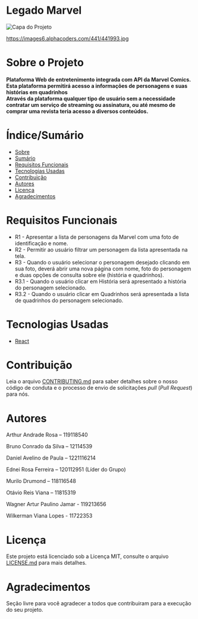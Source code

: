 # Legado Marvel

![Capa do Projeto](https://drive.google.com/drive/folders/15ApQELy_1NhW9ztI4edyoUUf5R1Wcd64)

https://images6.alphacoders.com/441/441993.jpg

# Sobre o Projeto

<h4 align="left"> 
Plataforma Web de entretenimento integrada com API da Marvel Comics.</br>
Esta plataforma permitirá acesso a informações de personagens e suas histórias em quadrinhos</br>
Através da plataforma qualquer tipo de usuário sem a necessidade contratar um serviço de streaming ou assinatura, ou até mesmo de comprar uma revista teria acesso a diversos conteúdos.
</h4>

# Índice/Sumário

* [Sobre](#sobre-o-projeto)
* [Sumário](#índice/sumário)
* [Requisitos Funcionais](#requisitos-funcionais)
* [Tecnologias Usadas](#tecnologias-usadas)
* [Contribuição](#contribuição)
* [Autores](#autores)
* [Licença](#licença)
* [Agradecimentos](#agradecimentos)


# Requisitos Funcionais 
- R1 - Apresentar a lista de personagens da Marvel com uma foto de identificação e nome.
- R2 - Permitir ao usuário filtrar um personagem da lista apresentada na tela.
- R3 - Quando o usuário selecionar o personagem desejado clicando em sua foto, deverá abrir uma nova página com nome, foto do personagem e duas opções de consulta sobre ele (história e quadrinhos).
- R3.1 - Quando o usuário clicar em História será apresentado a história do personagem selecionado.
- R3.2 - Quando o usuário clicar em Quadrinhos será apresentada a lista de quadrinhos do personagem selecionado.



# Tecnologias Usadas

- [React](https://pt-br.reactjs.org/)


# Contribuição

Leia o arquivo [CONTRIBUTING.md](CONTRIBUTING.md) para saber detalhes sobre o nosso código de conduta e o processo de envio de solicitações *pull* (*Pull Request*) para nós.

# Autores

Arthur Andrade Rosa – 119118540

Bruno Conrado da Silva – 12114539

Daniel Avelino de Paula – 1221116214

Ednei Rosa Ferreira – 120112951 (Líder do Grupo)

Murilo Drumond – 118116548

Otávio Reis Viana – 11815319

Wagner Artur Paulino Jamar - 119213656

Wilkerman Viana Lopes - 11722353


# Licença

Este projeto está licenciado sob a Licença MIT,  consulte o arquivo [LICENSE.md](LICENSE.md) para mais detalhes.

# Agradecimentos

Seção livre para você agradecer a todos que contribuiram para a execução do seu projeto.

